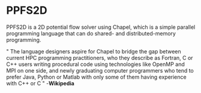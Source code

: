 # PPFS2D
PPFS2D is a 2D potential flow solver using Chapel, which is a simple parallel programming language that can do shared- and distributed-memory programming.

" The language designers aspire for Chapel to bridge the gap between current HPC programming practitioners, who they describe as Fortran, C or C++ users writing procedural code using technologies like OpenMP and MPI on one side, and newly graduating computer programmers who tend to prefer Java, Python or Matlab with only some of them having experience with C++ or C " -__Wikipedia__
